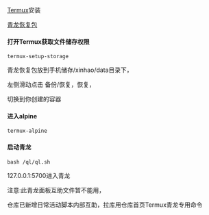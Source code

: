 [Termux](https://189.ly93.cc/rYF3EfuErM3y/51455115306688308)安装

[青龙恢复包](https://189.ly93.cc/FNzMrqBf6rUf/41450115295623620)

#### 打开Termux获取文件储存权限

```
termux-setup-storage
```

青龙恢复包放到手机储存/xinhao/data目录下，

左侧滑动点击 备份/恢复，恢复，

切换到你创建的容器

#### 进入alpine

```
termux-alpine
```

#### 启动青龙

```
bash /ql/ql.sh
```

127.0.0.1:5700进入青龙

注意:此青龙面板互助文件暂不能用，

仓库已新增日常活动脚本内部互助，拉库用仓库首页Termux青龙专用命令


